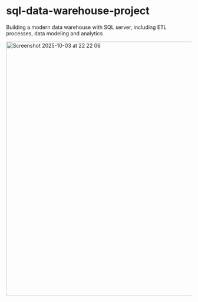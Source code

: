 # sql-data-warehouse-project
Building a modern data warehouse with SQL server, including ETL processes, data modeling and analytics


<img width="1063" height="691" alt="Screenshot 2025-10-03 at 22 22 06" src="https://github.com/user-attachments/assets/12b9e526-3f9c-4bed-aaff-68e970a69103" />
